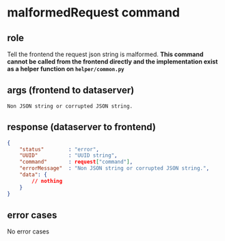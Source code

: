 # malformedRequest command
## role
 Tell the frontend the request json string is malformed. **This command cannot be called from the frontend directly and the implementation exist as a helper function on ```helper/common.py```**

## args (frontend to dataserver)
```
Non JSON string or corrupted JSON string.
```

## response (dataserver to frontend)
```json
{
    "status"        : "error",
    "UUID"          : "UUID string",
    "command"       : request["command"],
    "errorMessage"  : "Non JSON string or corrupted JSON string.",
    "data": {
        // nothing
    }
}
```

## error cases
 No error cases



